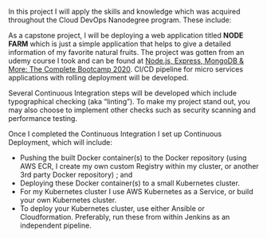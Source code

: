 In this project I will apply the skills and knowledge which was acquired throughout the Cloud DevOps Nanodegree program. These include:

As a capstone project, I will be deploying a web application titled **NODE FARM** which is just a simple application that helps to give a detailed information of my favorite natural fruits. The project was gotten from an udemy course I took and can be found at [Node.js, Express, MongoDB & More: The Complete Bootcamp 2020](https://www.udemy.com/course/nodejs-express-mongodb-bootcamp/). CI/CD pipeline for micro services applications with rolling deployment will be developed. 

Several Continuous Integration steps will be developed which include typographical checking (aka “linting”). To make my project stand out, you may also choose to implement other checks such as security scanning and performance testing.

Once I completed the Continuous Integration I set up Continuous Deployment, which will include:

* Pushing the built Docker container(s) to the Docker repository (using AWS ECR, I create my own custom Registry within my cluster, or another 3rd party Docker repository) ; and
* Deploying these Docker container(s) to a small Kubernetes cluster. 
* For my Kubernetes cluster I use AWS Kubernetes as a Service, or build your own Kubernetes cluster. 
* To deploy your Kubernetes cluster, use either Ansible or Cloudformation. Preferably, run these from within Jenkins as an independent pipeline.